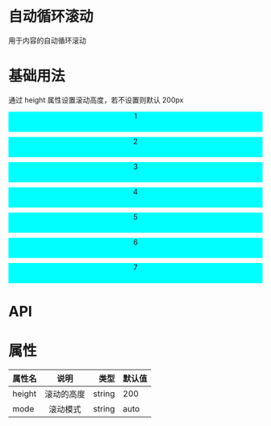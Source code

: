 <script setup>
import CustomComponent from '/components/autoScroll/autoScroll.vue'
</script>

# 自动循环滚动

用于内容的自动循环滚动

# 基础用法

通过 height 属性设置滚动高度，若不设置则默认 200px

<CustomComponent>
 <div class='div'>
  <div>1</div>
 <div>2</div>
 <div>3</div>
 <div>4</div>
 <div>5</div>
 <div>6</div>
 <div>7</div>
 </div>
</CustomComponent>

# API

# 属性

| 属性名 |    说明    |   类型 | 默认值 |
| ------ | :--------: | -----: | ------ |
| height | 滚动的高度 | string | 200    |
| mode | 滚动模式 | string | auto    |

<style>
  tbody{
    width:100%
  }
  .div div{
      text-align:center;
       background-color:aqua;
       margin-top:10px;
       height:40px
  }
</style>
